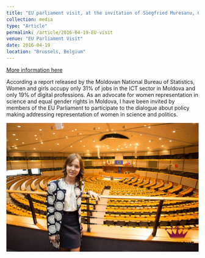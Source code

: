 ```yaml
---
title: "EU parliament visit, at the invitation of Siegfried Muresanu, Current Vice-President of the European People's Party"
collection: media
type: "Article"
permalink: /article/2016-04-19-EU-visit
venue: "EU Parliament Visit"
date: 2016-04-19
location: "Brussels, Belgium"
---
```


[More information here](httpss://diez.md/2016/04/19/foto-tinerele-lidere-de-la-leadershe-young-womens-academy-au-vizitat-parlamentul-european/)

According a report released by the Moldovan National Bureau of Statistics, Women and girls occupy only 31% of jobs in the ICT sector in Moldova and only 19% of digital professions. As an advocate for women representation in science and equal gender rights in Moldova, I have been invited by members of the EU Parliament to participate to the dialogue about policy making addressing representation of women in science and politics.

![Image](../images/visit.png)
